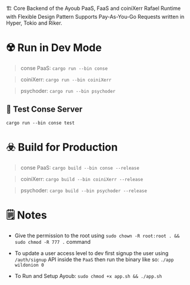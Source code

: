 
🏗 Core Backend of the Ayoub PaaS, FaaS and coiniXerr Rafael Runtime with Flexible Design Pattern Supports Pay-As-You-Go Requests written in Hyper, Tokio and Riker.

# ☢️ Run in Dev Mode

> conse PaaS: ```cargo run --bin conse``` 

> coiniXerr: ```cargo run --bin coiniXerr```

> psychoder: ```cargo run --bin psychoder```

## 🧪 Test Conse Server

```cargo run --bin conse test```

# ☣️ Build for Production

> conse PaaS: ```cargo build --bin conse --release```

> coiniXerr: ```cargo build --bin coiniXerr --release```

> psychoder: ```cargo build --bin psychoder --release```

# 🗒 Notes

* Give the permission to the root using ```sudo chown -R root:root . && sudo chmod -R 777 .``` command

* To update a user access level to dev first signup the user using `/auth/signup` API inside the `PaaS` then run the binary like so: `./app wildonion 0`

* To Run and Setup Ayoub: ```sudo chmod +x app.sh && ./app.sh```